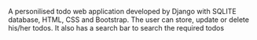 A personilised todo web application developed by Django with SQLITE database, HTML, CSS and Bootstrap.
The user can store, update or delete his/her todos.
It also has a search bar to search the required todos

